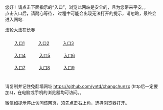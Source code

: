 您好！请点击下面指示的“入口”，浏览此网站是安全的，且为您带来平安。。 <br/>
点击入口后，请耐心等待， 过程中可能会出现无法打开的提示，请忽略，最终会进入网站. </br>

法轮大法在长春<br/>
<div style="padding:10px"><a style="margin:20px" target="_blank" href="https://d74k7fydpylba.cloudfront.net/2Qpsp?pjgkmat" id="ccLink1" rel="nofollow">入口1</a> <a target="_blank" style="margin:20px" href="https://d30jup1jazdxi1.cloudfront.net/2Qpsp?ktyewkd" id="ccLink2" rel="nofollow">入口2</a> <a style="margin:20px" target="_blank" href="https://dx2etys31s4uo.cloudfront.net/2Qpsp?gxemzfth" id="ccLink3" rel="nofollow">入口3</a></div>

<div style="padding:10px" ><a style="margin:20px" target="_blank" href="https://d74k7fydpylba.cloudfront.net/2Qpsp?pjgkmat" id="ccLink4" rel="nofollow">入口4</a> <a style="margin:20px" href="https://d30jup1jazdxi1.cloudfront.net/2Qpsp?ktyewkd" target="_blank" id="ccLink5" rel="nofollow">入口5</a> <a style="margin:20px" href="https://dx2etys31s4uo.cloudfront.net/2Qpsp?gxemzfth" target="_blank" id="ccLink6" rel="nofollow">入口6</a></div>

<div style="padding:10px"><a style="margin:20px" target="_blank" href="https://d74k7fydpylba.cloudfront.net/2Qpsp?pjgkmat" id="ccLink7" rel="nofollow">入口7</a> <a style="margin:20px" href="https://d30jup1jazdxi1.cloudfront.net/2Qpsp?ktyewkd" target="_blank" id="ccLink8" rel="nofollow">入口8</a> <a style="margin:20px" target="_blank" href="https://dx2etys31s4uo.cloudfront.net/2Qpsp?gxemzfth" id="ccLink9" rel="nofollow">入口9</a></div>

<br/>



请复制并记住免翻墙网址 https://github.com/yntd/changchunzx (http后一定要加s)，在电脑或手机的浏览器均可访问。。<br/>

微信如提示停止访问该网页，须先点击右上角，选择浏览器打开。

